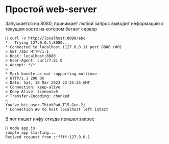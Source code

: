 Простой web-server
========================================

Запускается на 8080, принимает любой запрос выводит информацию о текущем хосте на котором бегает сервер

    🚀 curl -v http://localhost:8080/abc
    *   Trying 127.0.0.1:8080...
    * Connected to localhost (127.0.0.1) port 8080 (#0)
    > GET /abc HTTP/1.1
    > Host: localhost:8080
    > User-Agent: curl/7.81.0
    > Accept: */*
    > 
    * Mark bundle as not supporting multiuse
    < HTTP/1.1 200 OK
    < Date: Sat, 18 Mar 2023 22:25:26 GMT
    < Connection: keep-alive
    < Keep-Alive: timeout=5
    < Transfer-Encoding: chunked
    < 
    You've hit user-ThinkPad-T15-Gen-2i
    * Connection #0 to host localhost left intact

В лог пишет инфу откуда пришел запрос

    🚀 node app.js 
    sample app starting...
    Recived request from ::ffff:127.0.0.1

